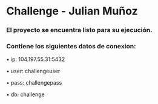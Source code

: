 # Challenge - Julian Muñoz

### El proyecto se encuentra listo para su ejecución.

### Contiene los siguientes datos de conexion: 
• ip: 104.197.55.31:5432

• user: challengeuser

• pass: challengepass

• db: challenge
